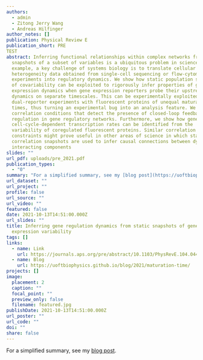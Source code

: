 ```yaml
---
authors:
  - admin
  - Zitong Jerry Wang
  - Andreas Hilfinger
author_notes: []
publication: Physical Review E
publication_short: PRE
TEST
abstract: Inferring functional relationships within complex networks from static
  snapshots of a subset of variables is a ubiquitous problem in science. For
  example, a key challenge of systems biology is to translate cellular
  heterogeneity data obtained from single-cell sequencing or flow-cytometry
  experiments into regulatory dynamics. We show how static population snapshots
  of covariability can be exploited to rigorously infer properties of gene
  expression dynamics when gene expression reporters probe their upstream
  dynamics on separate timescales. This can be experimentally exploited in
  dual-reporter experiments with fluorescent proteins of unequal maturation
  times, thus turning an experimental bug into an analysis feature. We derive
  correlation conditions that detect the presence of closed-loop feedback
  regulation in gene regulatory networks. Furthermore, we show how genes with
  cell-cycle-dependent transcription rates can be identified from the
  variability of coregulated fluorescent proteins. Similar correlation
  constraints might prove useful in other areas of science in which static
  correlation snapshots are used to infer causal connections between dynamically
  interacting components
slides: ""
url_pdf: uploads/pre_2021.pdf
publication_types:
  - "0"
summary: "For a simplified summary, see my [blog post](https://uoftbiophysics.github.io/blog/2021/maturation-time/)."
url_dataset: ""
url_project: ""
profile: false
url_source: ""
url_video: ""
featured: false
date: 2021-10-13T14:51:00.000Z
url_slides: ""
title: Inferring gene regulation dynamics from static snapshots of gene
  expression variability
tags: []
links:
  - name: Link
    url: https://journals.aps.org/pre/abstract/10.1103/PhysRevE.104.044406
  - name: Blog
    url: https://uoftbiophysics.github.io/blog/2021/maturation-time/
projects: []
image:
  placement: 2
  caption: ""
  focal_point: ""
  preview_only: false
  filename: featured.jpg
publishDate: 2021-10-13T14:51:00.000Z
url_poster: ""
url_code: ""
doi: ""
share: false
---
```

For a simplified summary, see my [blog post](https://uoftbiophysics.github.io/blog/2021/maturation-time/).
